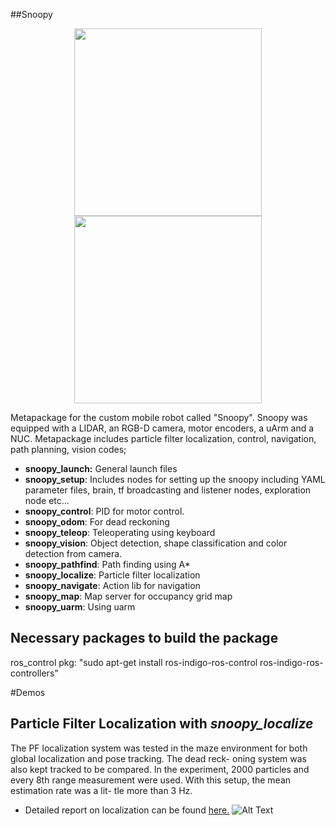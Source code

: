 ##Snoopy
<p align="center">
<img src="https://github.com/emreay-/snoopy/blob/master/demos/render.png" width="300" height="300"> <img src="https://github.com/emreay-/snoopy/blob/master/demos/robot.jpg" width="300" height="300"> 
</p>
Metapackage for the custom mobile robot called "Snoopy". Snoopy was equipped with a LIDAR, an RGB-D camera, motor encoders, a uArm and a NUC. Metapackage includes particle filter localization, control, navigation, path planning, vision codes;

* **snoopy_launch:** General launch files
* **snoopy_setup**: Includes nodes for setting up the snoopy including YAML parameter files, brain, tf broadcasting and listener nodes, exploration node etc...
* **snoopy_control**: PID for motor control. 
* **snoopy_odom**: For dead reckoning
* **snoopy_teleop**: Teleoperating using keyboard
* **snoopy_vision**: Object detection, shape classification and color detection from camera.
* **snoopy_pathfind**: Path finding using A\*
* **snoopy_localize**: Particle filter localization
* **snoopy_navigate**: Action lib for navigation
* **snoopy_map**: Map server for occupancy grid map
* **snoopy_uarm**: Using uarm


## Necessary packages to build the package
ros_control pkg: "sudo apt-get install ros-indigo-ros-control ros-indigo-ros-controllers"

#Demos 
## Particle Filter Localization with *snoopy_localize*
The PF localization system was tested in the maze environment for both global localization and pose tracking. The dead reck- oning system was also kept tracked to be compared. In the experiment, 2000 particles and every 8th range measurement were used. With this setup, the mean estimation rate was a lit- tle more than 3 Hz.
* Detailed report on localization can be found [here.](https://github.com/emreay-/snoopy/blob/master/demos/Emre%20Ay%20-%20Implementing%20Particle%20Filter%20Localization%20on%20a%20Mobile%20Robot%20with%20ROS.pdf)
![Alt Text](https://github.com/emreay-/snoopy/blob/master/demos/pf_demo.gif)
